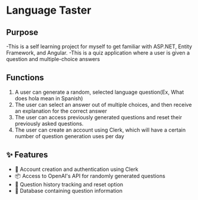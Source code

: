 # Language Taster 

## Purpose
-This is a self learning project for myself to get familiar with ASP.NET, Entity Framework, and Angular.
-This is a quiz application where a user is given a question and multiple-choice answers
## Functions
1. A user can generate a random, selected language question(Ex, What does hola mean in Spanish) 
2. The user can select an answer out of multiple choices, and then  receive an explanation for the correct answer
3. The user can access previously generated questions and reset their previously asked questions.
4. The user can create an account using Clerk, which will have a certain number of question generation uses per day
## ✨ Features

- 🔑 Account creation and authentication using Clerk
- 📦 Access to OpenAI's API for randomly generated questions
- 🔁 Question history tracking and reset option
- 🧪 Database containing question information
